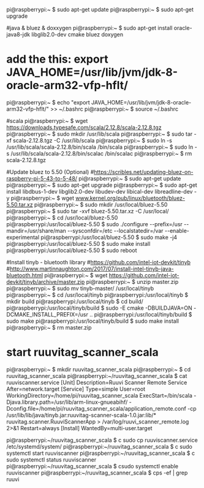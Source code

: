 pi@raspberrypi:~ $ sudo apt-get update
pi@raspberrypi:~ $ sudo apt-get upgrade

 #java & bluez & doxxygen
pi@raspberrypi:~ $ sudo apt-get install oracle-java8-jdk libglib2.0-dev cmake bluez doxygen
# add the this: export JAVA_HOME=/usr/lib/jvm/jdk-8-oracle-arm32-vfp-hflt/
pi@raspberrypi:~ $ echo "export JAVA_HOME=/usr/lib/jvm/jdk-8-oracle-arm32-vfp-hflt/" >> ~/.bashrc
pi@raspberrypi:~ $ source ~/.bashrc

 #scala
pi@raspberrypi:~ $ wget https://downloads.typesafe.com/scala/2.12.8/scala-2.12.8.tgz
pi@raspberrypi:~ $ sudo mkdir /usr/lib/scala
pi@raspberrypi:~ $ sudo tar -xf scala-2.12.8.tgz -C /usr/lib/scala
pi@raspberrypi:~ $ sudo ln -s /usr/lib/scala/scala-2.12.8/bin/scala /bin/scala
pi@raspberrypi:~ $ sudo ln -s /usr/lib/scala/scala-2.12.8/bin/scalac /bin/scalac
pi@raspberrypi:~ $ rm scala-2.12.8.tgz

 #Update bluez to 5.50 (Optional)
 #https://scribles.net/updating-bluez-on-raspberry-pi-5-43-to-5-48/
pi@raspberrypi:~ $ sudo apt-get update
pi@raspberrypi:~ $ sudo apt-get upgrade
pi@raspberrypi:~ $ sudo apt-get install libdbus-1-dev libglib2.0-dev libudev-dev libical-dev libreadline-dev -y
pi@raspberrypi:~ $ wget www.kernel.org/pub/linux/bluetooth/bluez-5.50.tar.xz
pi@raspberrypi:~ $ sudo mkdir /usr/local/bluez-5.50
pi@raspberrypi:~ $ sudo tar -xvf bluez-5.50.tar.xz -C /usr/local/
pi@raspberrypi:~ $ cd /usr/local/bluez-5.50
pi@raspberrypi:/usr/local/bluez-5.50 $ sudo ./configure --prefix=/usr --mandir=/usr/share/man --sysconfdir=/etc --localstatedir=/var --enable-experimental
pi@raspberrypi:/usr/local/bluez-5.50 $ sudo make -j4
pi@raspberrypi:/usr/local/bluez-5.50 $ sudo make install
pi@raspberrypi:/usr/local/bluez-5.50 $ sudo reboot

 #Install tinyb - bluetooth library
 #https://github.com/intel-iot-devkit/tinyb
 #http://www.martinnaughton.com/2017/07/install-intel-tinyb-java-bluetooth.html
pi@raspberrypi:~ $ wget https://github.com/intel-iot-devkit/tinyb/archive/master.zip
pi@raspberrypi:~ $ unzip master.zip
pi@raspberrypi:~ $ sudo mv tinyb-master/ /usr/local/tinyb
pi@raspberrypi:~ $ cd /usr/local/tinyb
pi@raspberrypi:/usr/local/tinyb $ mkdir build
pi@raspberrypi:/usr/local/tinyb $ cd build/
pi@raspberrypi:/usr/local/tinyb/build $ sudo -E cmake -DBUILDJAVA=ON -DCMAKE_INSTALL_PREFIX=/usr ..
pi@raspberrypi:/usr/local/tinyb/build $ sudo make
pi@raspberrypi:/usr/local/tinyb/build $ sudo make install
pi@raspberrypi:~ $ rm master.zip

 # start ruuvitag_scanner_scala
pi@raspberrypi:~ $ mkdir ruuvitag_scanner_scala
pi@raspberrypi:~ $ cd ruuvitag_scanner_scala
pi@raspberrypi:~/ruuvitag_scanner_scala $ cat ruuviscanner.service
[Unit]
Description=Ruuvi Scanner Remote Service
After=network.target
[Service]
Type=simple
User=root
WorkingDirectory=/home/pi/ruuvitag_scanner_scala
ExecStart=/bin/scala  -Djava.library.path=/usr/lib/arm-linux-gnueabihf/ -Dconfig.file=/home/pi/ruuvitag_scanner_scala/application_remote.conf -cp /usr/lib/lib/java/tinyb.jar:ruuvitag-scanner-scala-1.0.jar:lib/* ruuvitag.scanner.RuuviScannerApp > /var/log/ruuvi_scanner_remote.log 2>&1
Restart=always
[Install]
WantedBy=multi-user.target

pi@raspberrypi:~/ruuvitag_scanner_scala $ c sudo cp ruuviscanner.service  /etc/systemd/system/
pi@raspberrypi:~/ruuvitag_scanner_scala $ c sudo systemctl start ruuviscanner
pi@raspberrypi:~/ruuvitag_scanner_scala $ c sudo systemctl status ruuviscanner
pi@raspberrypi:~/ruuvitag_scanner_scala $ csudo systemctl enable ruuviscanner
pi@raspberrypi:~/ruuvitag_scanner_scala $ cps -ef | grep ruuvi
